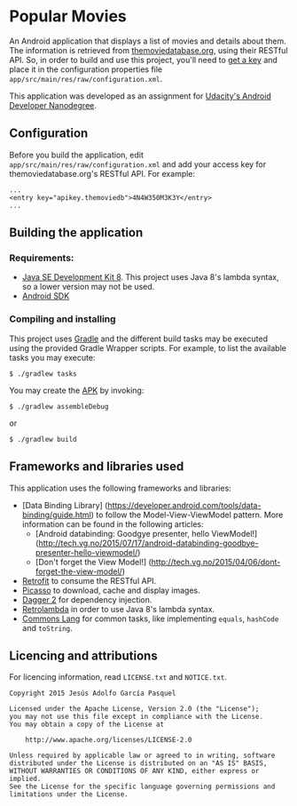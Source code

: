 # Popular Movies

An Android application that displays a list of movies and details about them. The
information is retrieved from [themoviedatabase.org](https://www.themoviedb.org/),
using their RESTful API. So, in order to build and use this project, you'll need
to [get a key](https://www.themoviedb.org/documentation/api) and place it in the
configuration properties file `app/src/main/res/raw/configuration.xml`.

This application was developed as an assignment for [Udacity's Android Developer
Nanodegree](https://www.udacity.com).

## Configuration

Before you build the application, edit `app/src/main/res/raw/configuration.xml`
and add your access key for themoviedatabase.org's RESTful API. For example:

    ...
    <entry key="apikey.themoviedb">4N4W350M3K3Y</entry>
    ...

## Building the application

### Requirements:

* [Java SE Development Kit 8](http://www.oracle.com/technetwork/java/javase/downloads).
  This project uses Java 8's lambda syntax, so a lower version may not be used.
* [Android SDK](https://developer.android.com/sdk/installing/index.html)

### Compiling and installing

This project uses [Gradle](https://gradle.org/) and the different build tasks may
be executed using the provided Gradle Wrapper scripts. For example, to list the
available tasks you may execute:

    $ ./gradlew tasks

You may create the [APK](https://developer.android.com/tools/building/index.html)
by invoking:

    $ ./gradlew assembleDebug
or

    $ ./gradlew build

## Frameworks and libraries used

This application uses the following frameworks and libraries:

* [Data Binding Library]
  (https://developer.android.com/tools/data-binding/guide.html) to follow the
  Model-View-ViewModel pattern. More information can be found in the following
  articles:
    - [Android databinding: Goodgye presenter, hello ViewModel!]
      (http://tech.vg.no/2015/07/17/android-databinding-goodbye-presenter-hello-viewmodel/)
    - [Don't forget the View Model!]
      (http://tech.vg.no/2015/04/06/dont-forget-the-view-model/)
* [Retrofit](http://square.github.io/retrofit/) to consume the RESTful API.
* [Picasso](http://square.github.io/picasso/) to download, cache and display images.
* [Dagger 2](http://google.github.io/dagger/) for dependency injection.
* [Retrolambda](https://github.com/orfjackal/retrolambda) in order to use
  Java 8's lambda syntax.
* [Commons Lang](https://commons.apache.org/proper/commons-lang/) for common
  tasks, like implementing `equals`, `hashCode` and `toString`.

## Licencing and attributions

For licencing information, read `LICENSE.txt` and `NOTICE.txt`.

    Copyright 2015 Jesús Adolfo García Pasquel

    Licensed under the Apache License, Version 2.0 (the "License");
    you may not use this file except in compliance with the License.
    You may obtain a copy of the License at

        http://www.apache.org/licenses/LICENSE-2.0

    Unless required by applicable law or agreed to in writing, software
    distributed under the License is distributed on an "AS IS" BASIS,
    WITHOUT WARRANTIES OR CONDITIONS OF ANY KIND, either express or implied.
    See the License for the specific language governing permissions and
    limitations under the License.
